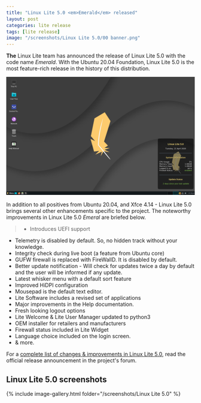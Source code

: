 ```yaml
---
title: "Linux Lite 5.0 <em>Emerald</em> released"
layout: post
categories: lite release
tags: [lite release]
image: "/screenshots/Linux Lite 5.0/00 banner.png"
---
```


**The** Linux Lite team has announced the release of Linux Lite 5.0 with the code name *Emerald*. With the Ubuntu 20.04 Foundation, Linux Lite 5.0 is the most feature-rich release in the history of this distribution.

![Linux Lite 5.0 Preview](/assets/images/post-images/linuxlite/5.0.png)

In addition to all positives from Ubuntu 20.04, and Xfce 4.14 - Linux Lite 5.0 brings several other enhancements specific to the project. The noteworthy improvements in Linux Lite 5.0 *Emeral* are briefed below.
> - Introduces UEFI support
- Telemetry is disabled by default. So, no hidden track without your knowledge.
- Integrity check during live boot (a feature from Ubuntu core)
- GUFW firewall is replaced with FireWallD. It is disabled by default.
- Better update notification - Will check for updates twice a day by default and the user will be informed if any update. 
- Latest whisker menu with a default sort feature
- Improved HiDPI configuration
- Mousepad is the default text editor.
- Lite Software includes a revised set of applications
- Major improvements in the Help documentation.
- Fresh looking logout options
- Lite Welcome & Lite User Manager updated to python3
- OEM installer for retailers and manufacturers
- Firewall status included in Lite Widget
- Language choice included on the login screen.
- & more.

For a [complete list of changes & improvements in Linux Lite 5.0](https://www.linuxliteos.com/forums/release-announcements/linux-lite-5-0-final-released/), read the official release announcement in the project's forum.

## Linux Lite 5.0 screenshots
{% include image-gallery.html folder="/screenshots/Linux Lite 5.0" %}